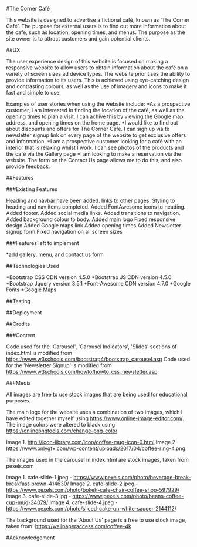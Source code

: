 #The Corner Café

This website is designed to advertise a fictional café, known as 'The Corner Café'.
The purpose for external users is to find out more information about the café, such as location, opening times, and menus.
The purpose as the site owner is to attract customers and gain potential clients.

##UX

The user experience design of this website is focused on making a responsive website to allow users to obtain information about the café on a variety of screen sizes ad device types.
The website prioritises the ability to provide information to its users. This is achieved using eye-catching design and contrasting colours, as well as the use of imagery and icons to make it fast and simple to use.

Examples of user stories when using the website include:
*As a prospective customer, I am interested in finding the location of the café, as well as the opening times to plan a visit. I can achive this by viewing the Google map, address, and opening times on the home page.
*I would like to find out about discounts and offers for The Corner Café. I can sign up via te newsletter signup link on every page of the website to get exclusive offers and information.
*I am a prospective customer looking for a café with an interior that is relaxing whilst I work. I can see photos of the products and the café via the Gallery page
*I am looking to make a reservation via the website. The form on the Contact Us page allows me to do this, and also provide feedback.

##Features

###Existing Features

Heading and navbar have been added. links to other pages.
Styling to heading and nav items completed.
Added FontAwesome icons to heading.
Added footer.
Added social media links.
Added transitions to navigation.
Added background colour to body.
Added main logo
Fixed responsive design
Added Google maps link
Added opening times
Added Newsletter signup form
Fixed navigation on all screen sizes

###Features left to implement

*add gallery, menu, and contact us form

##Technologies Used

*Bootstrap CSS CDN version 4.5.0
*Bootstrap JS CDN version 4.5.0
*Bootstrap Jquery version 3.5.1
*Font-Awesome CDN version 4.7.0
*Google Fonts
*Google Maps

##Testing

##Deployment

##Credits

###Content

Code used for the 'Carousel', 'Carousel Indicators', 'Slides' sections of index.html is modified from https://www.w3schools.com/bootstrap4/bootstrap_carousel.asp
Code used for the 'Newsletter Signup' is modified from https://www.w3schools.com/howto/howto_css_newsletter.asp


###Media

All images are free to use stock images that are being used for educational purposes.

The main logo for the website uses a combination of two images, which I have edited together myself using https://www.online-image-editor.com/.
The image colors were altered to black using https://onlinepngtools.com/change-png-color

Image 1. http://icon-library.com/icon/coffee-mug-icon-0.html
Image 2. https://www.onlygfx.com/wp-content/uploads/2017/04/coffee-ring-4.png.

The images used in the carousel in index.html are stock images, taken from pexels.com

Image 1. cafe-slide-1.jpeg - https://www.pexels.com/photo/beverage-break-breakfast-brown-414630/
Image 2. cafe-slide-2.jpeg - https://www.pexels.com/photo/bokeh-cafe-chair-coffee-shop-597929/
Image 3. cafe-slide-3.jpg - https://www.pexels.com/photo/beans-coffee-cup-mug-34079/
Image 4. cafe-slide-4.jpeg - https://www.pexels.com/photo/sliced-cake-on-white-saucer-2144112/

The background used for the 'About Us' page is a free to use stock image, taken from:
https://wallpaperaccess.com/coffee-4k

#Acknowledgement

